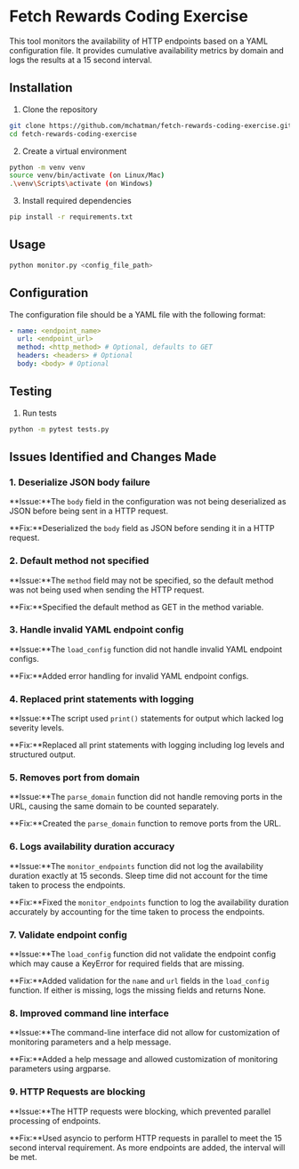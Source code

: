 # Fetch Rewards Coding Exercise

This tool monitors the availability of HTTP endpoints based on a YAML configuration file. It provides cumulative availability metrics by domain and logs the results at a 15 second interval.

## Installation

1. Clone the repository
```bash
git clone https://github.com/mchatman/fetch-rewards-coding-exercise.git
cd fetch-rewards-coding-exercise
```

2. Create a virtual environment
```bash
python -m venv venv
source venv/bin/activate (on Linux/Mac)
.\venv\Scripts\activate (on Windows)
```

3. Install required dependencies
```bash
pip install -r requirements.txt
```

## Usage

```bash
python monitor.py <config_file_path>
```

## Configuration

The configuration file should be a YAML file with the following format:
```yaml
- name: <endpoint_name>
  url: <endpoint_url>
  method: <http_method> # Optional, defaults to GET
  headers: <headers> # Optional
  body: <body> # Optional
```

## Testing

1. Run tests
```bash
python -m pytest tests.py
```

## Issues Identified and Changes Made

### 1. Deserialize JSON body failure
**Issue:**The `body` field in the configuration was not being deserialized as JSON before being sent in a HTTP request.

**Fix:**Deserialized the `body` field as JSON before sending it in a HTTP request.

### 2. Default method not specified
**Issue:**The `method` field may not be specified, so the default method was not being used when sending the HTTP request.

**Fix:**Specified the default method as GET in the method variable.

### 3. Handle invalid YAML endpoint config
**Issue:**The `load_config` function did not handle invalid YAML endpoint configs.

**Fix:**Added error handling for invalid YAML endpoint configs.

### 4. Replaced print statements with logging
**Issue:**The script used `print()` statements for output which lacked log severity levels.

**Fix:**Replaced all print statements with logging including log levels and structured output.

### 5. Removes port from domain
**Issue:**The `parse_domain` function did not handle removing ports in the URL, causing the same domain to be counted separately.

**Fix:**Created the `parse_domain` function to remove ports from the URL.

### 6. Logs availability duration accuracy
**Issue:**The `monitor_endpoints` function did not log the availability duration exactly at 15 seconds. Sleep time did not account for the time taken to process the endpoints.

**Fix:**Fixed the `monitor_endpoints` function to log the availability duration accurately by accounting for the time taken to process the endpoints.

### 7. Validate endpoint config
**Issue:**The `load_config` function did not validate the endpoint config which may cause a KeyError for required fields that are missing.

**Fix:**Added validation for the `name` and `url` fields in the `load_config` function. If either is missing, logs the missing fields and returns None.

### 8. Improved command line interface
**Issue:**The command-line interface did not allow for customization of monitoring parameters and a help message.

**Fix:**Added a help message and allowed customization of monitoring parameters using argparse.

### 9. HTTP Requests are blocking
**Issue:**The HTTP requests were blocking, which prevented parallel processing of endpoints.

**Fix:**Used asyncio to perform HTTP requests in parallel to meet the 15 second interval requirement. As more endpoints are added, the interval will be met.